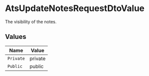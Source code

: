 # AtsUpdateNotesRequestDtoValue

The visibility of the notes.


## Values

| Name      | Value     |
| --------- | --------- |
| `Private` | private   |
| `Public`  | public    |